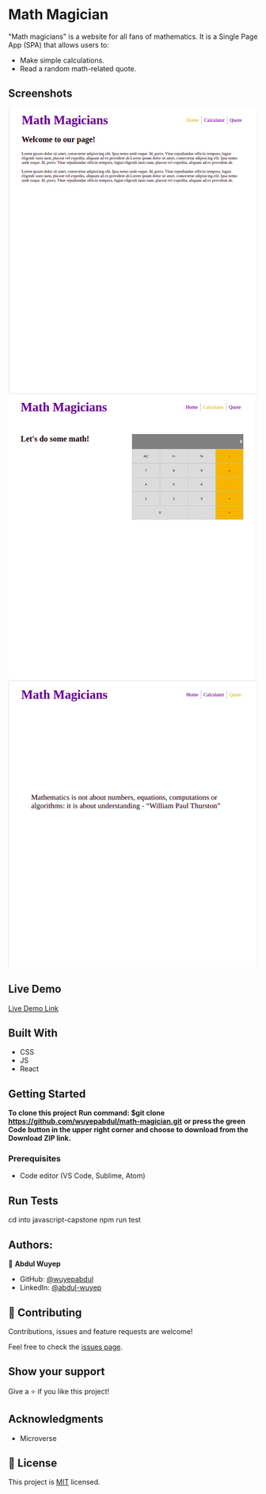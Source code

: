 # Math Magician

"Math magicians" is a website for all fans of mathematics. It is a Single Page App (SPA) that allows users to:
- Make simple calculations.
- Read a random math-related quote.



## Screenshots

<img src="./src/images/math1.png">

<img src="./src/images/math2.png">

<img src="./src/images/math3.png">


## Live Demo

[Live Demo Link](https://wuyepabdul.github.io/math-magician/)


## Built With

- CSS
- JS
- React

## Getting Started

**To clone this project**
**Run command: $git clone https://github.com/wuyepabdul/math-magician.git**
**or press the green Code button in the upper right corner and choose to download from the Download ZIP link.**

### Prerequisites

- Code editor (VS Code, Sublime, Atom)

## Run Tests

cd into javascript-capstone
npm run test

## Authors:

👤 **Abdul Wuyep**
- GitHub: [@wuyepabdul](https://github.com/wuyepabdul)
- LinkedIn: [@abdul-wuyep](https://www.linkedin.com/in/abdul-wuyep-6a27721b8/) 

## 🤝 Contributing

Contributions, issues and feature requests are welcome!

Feel free to check the [issues page](https://github.com/wuyepabdul/math-magician.git/issues).

## Show your support

Give a ⭐️ if you like this project!

## Acknowledgments

- Microverse

## 📝 License

This project is [MIT](./MIT.md) licensed.

